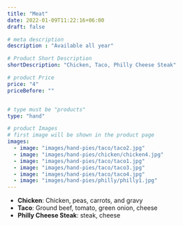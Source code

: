 ```yaml
---
title: "Meat"
date: 2022-01-09T11:22:16+06:00
draft: false

# meta description
description : "Available all year"

# Product Short Description
shortDescription: "Chicken, Taco, Philly Cheese Steak"

# product Price
price: "4"
priceBefore: ""


# type must be "products"
type: "hand"

# product Images
# first image will be shown in the product page
images:
  - image: "images/hand-pies/taco/taco2.jpg"
  - image: "images/hand-pies/chicken/chicken4.jpg"
  - image: "images/hand-pies/taco/taco1.jpg"
  - image: "images/hand-pies/taco/taco3.jpg"
  - image: "images/hand-pies/taco/taco4.jpg"
  - image: "images/hand-pies/philly/philly1.jpg"
---
```


- **Chicken**: Chicken, peas, carrots, and gravy
- **Taco**: Ground beef, tomato, green onion, cheese
- **Philly Cheese Steak**: steak, cheese 